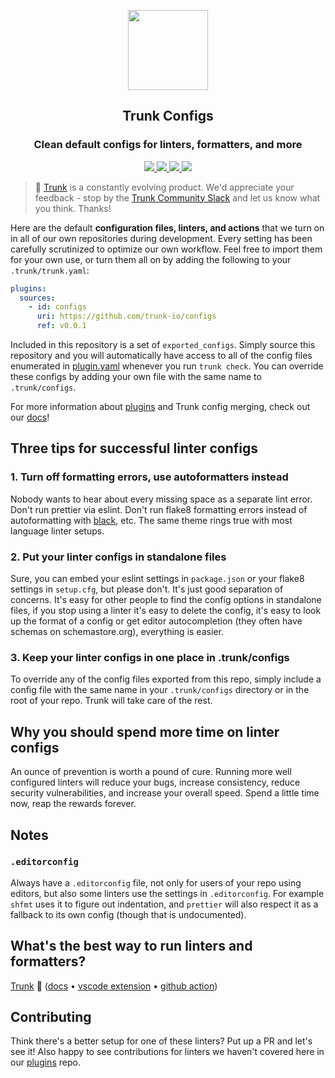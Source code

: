 <!-- trunk-ignore(markdownlint/MD041) -->
<p align="center">
  <a href="https://docs.trunk.io">
    <img height="128" src="https://static.trunk.io/assets/vscode_icon.png" />
  </a>
</p>
<h2 align="center">Trunk Configs</h2>
<h3 align="center">Clean default configs for linters, formatters, and more</h2>
<p align="center">
  <a href="https://marketplace.visualstudio.com/items?itemName=Trunk.io">
    <img src="https://img.shields.io/visual-studio-marketplace/i/Trunk.io?logo=visualstudiocode"/>
  </a>
  <a href="https://slack.trunk.io">
    <img src="https://img.shields.io/badge/slack-slack.trunk.io-blue?logo=slack"/>
  </a>
  <a href="https://docs.trunk.io">
    <img src="https://img.shields.io/badge/docs.trunk.io-7f7fcc?label=docs&logo=readthedocs&labelColor=555555&logoColor=ffffff"/>
  </a>
  <a href="https://api.securityscorecards.dev/projects/github.com/trunk-io/configs">
    <img src="https://api.securityscorecards.dev/projects/github.com/trunk-io/configs/badge"/>
  </a>
</p>

> 🎉 [Trunk][trunk] is a constantly evolving product. We'd appreciate your feedback - stop by the
> [Trunk Community Slack](https://slack.trunk.io/) and let us know what you think. Thanks!

Here are the default **configuration files, linters, and actions** that we turn on in all of our own
repositories during development. Every setting has been carefully scrutinized to optimize our own
workflow. Feel free to import them for your own use, or turn them all on by adding the following to
your `.trunk/trunk.yaml`:

```yaml
plugins:
  sources:
    - id: configs
      uri: https://github.com/trunk-io/configs
      ref: v0.0.1
```

Included in this repository is a set of `exported_configs`. Simply source this repository and you
will automatically have access to all of the config files enumerated in [plugin.yaml](./plugin.yaml)
whenever you run `trunk check`. You can override these configs by adding your own file with the same
name to `.trunk/configs`.

For more information about [plugins](https://github.com/trunk-io/plugins) and Trunk config merging,
check out our [docs](https://docs.trunk.io)!

## Three tips for successful linter configs

### 1. Turn off formatting errors, use autoformatters instead

Nobody wants to hear about every missing space as a separate lint error. Don't run prettier via
eslint. Don't run flake8 formatting errors instead of autoformatting with
[black](https://github.com/psf/black), etc. The same theme rings true with most language linter
setups.

### 2. Put your linter configs in standalone files

Sure, you can embed your eslint settings in `package.json` or your flake8 settings in `setup.cfg`,
but please don't. It's just good separation of concerns. It's easy for other people to find the
config options in standalone files, if you stop using a linter it's easy to delete the config, it's
easy to look up the format of a config or get editor autocompletion (they often have schemas on
schemastore.org), everything is easier.

### 3. Keep your linter configs in one place in .trunk/configs

To override any of the config files exported from this repo, simply include a config file with the
same name in your `.trunk/configs` directory or in the root of your repo. Trunk will take care of
the rest.

## Why you should spend more time on linter configs

An ounce of prevention is worth a pound of cure. Running more well configured linters will reduce
your bugs, increase consistency, reduce security vulnerabilities, and increase your overall speed.
Spend a little time now, reap the rewards forever.

## Notes

### `.editorconfig`

Always have a `.editorconfig` file, not only for users of your repo using editors, but also some
linters use the settings in `.editorconfig`. For example `shfmt` uses it to figure out indentation,
and `prettier` will also respect it as a fallback to its own config (though that is undocumented).

## What's the best way to run linters and formatters?

[Trunk][trunk] 🎉 ([docs](https://docs.trunk.io) •
[vscode extension](https://marketplace.visualstudio.com/items?itemName=trunk.io) •
[github action](https://github.com/trunk-io/trunk-action))

## Contributing

Think there's a better setup for one of these linters? Put up a PR and let's see it! Also happy to
see contributions for linters we haven't covered here in our
[plugins](https://github.com/trunk-io/plugins) repo.

[trunk]: https://trunk.io/
